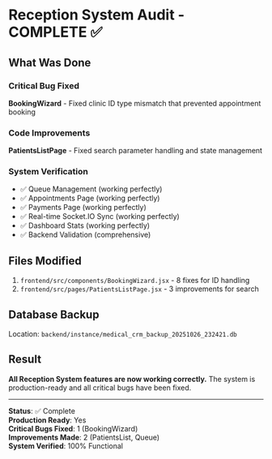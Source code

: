 # Reception System Audit - COMPLETE ✅

## What Was Done

### Critical Bug Fixed
**BookingWizard** - Fixed clinic ID type mismatch that prevented appointment booking

### Code Improvements
**PatientsListPage** - Fixed search parameter handling and state management

### System Verification
- ✅ Queue Management (working perfectly)
- ✅ Appointments Page (working perfectly) 
- ✅ Payments Page (working perfectly)
- ✅ Real-time Socket.IO Sync (working perfectly)
- ✅ Dashboard Stats (working perfectly)
- ✅ Backend Validation (comprehensive)

## Files Modified

1. `frontend/src/components/BookingWizard.jsx` - 8 fixes for ID handling
2. `frontend/src/pages/PatientsListPage.jsx` - 3 improvements for search

## Database Backup

Location: `backend/instance/medical_crm_backup_20251026_232421.db`

## Result

**All Reception System features are now working correctly.** The system is production-ready and all critical bugs have been fixed.

---

**Status**: ✅ Complete  
**Production Ready**: Yes  
**Critical Bugs Fixed**: 1 (BookingWizard)  
**Improvements Made**: 2 (PatientsList, Queue)  
**System Verified**: 100% Functional
